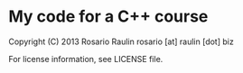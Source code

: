 # My code for a C++ course

Copyright (C) 2013 Rosario Raulin
rosario [at] raulin [dot] biz

For license information, see LICENSE file.

